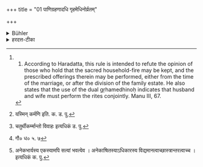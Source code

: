 +++
title = "01 पाणिग्रहणादधि गृहमेधिनोर्व्रतम्"

+++

<details><summary>Bühler</summary>

1. After marriage the rites prescribed for a householder and his wife (must be performed). [^1] 


[^1]:  1. According to Haradatta, this rule is intended to refute the opinion of those who hold that the sacred household-fire may be kept, and the prescribed offerings therein may be performed, either from the time of the marriage, or after the division of the family estate. He also states that the use of the dual gṛhamedhinoḥ indicates that husband and wife must perform the rites conjointly. Manu III, 67.
</details>

<details><summary>हरदत्त-टीका</summary>

## सूत्रम्
पाणिग्रहणादधि गृहमेधिनोव्रतम् ॥१॥  
## टिप्पनी
पूर्वस्मिन् प्रश्न आद्ययो' पटलयोः प्रायेण ब्रह्मचारिणो धर्मा उक्ताः। इतरेष्वष्टसु सर्वाश्रमाणाम् । एकादशे समावृत्तस्य । इदानीं पाणिग्रहणादारभ्य कर्तव्यानि कर्माण्युच्यन्ते । पाणिर्यस्मि[^१]न्नहनि गृह्यते तत्पाणिग्रहणम्[^२] । अधिशब्द ऊर्ध्वार्थे वर्तते । तस्मादूर्ध्वं गृहमेहधिनोर्गृहस्थाश्रमवतोः यद्व्रतं नियतं कर्तव्यम्, जातावेकवचनम्, तदुच्यते । 'पाणिग्रहणादधी'ति वचनं[^३] भार्यादिरग्निर्दायादिर्वे'ति शास्त्रान्तरोक्तो विकल्पो मा भूदिति । 'गृहमेधिनो'रिति द्विवचनमन्यतरमरणे मा भूदिति[^४] । वैश्वदेवं तु विधुरा अपि कुर्वन्ति ॥ १॥


[^१]: यस्मिन् कर्मणि इति. क. ड. पु.  

[^२]: चतुर्थीकर्म्मान्तो विवाहः इत्यधिकं ड. पु.  

[^३]: गौ० ध० ५. ७  

[^४]: अनेकभार्यस्य एकस्यामपि सत्यां भवत्येव । अनेकाश्रितस्याऽधिकारस्य विद्यमानत्वाच्छास्त्रान्तरत्वाच्च । इत्यधिकं क. पु.
</details>
